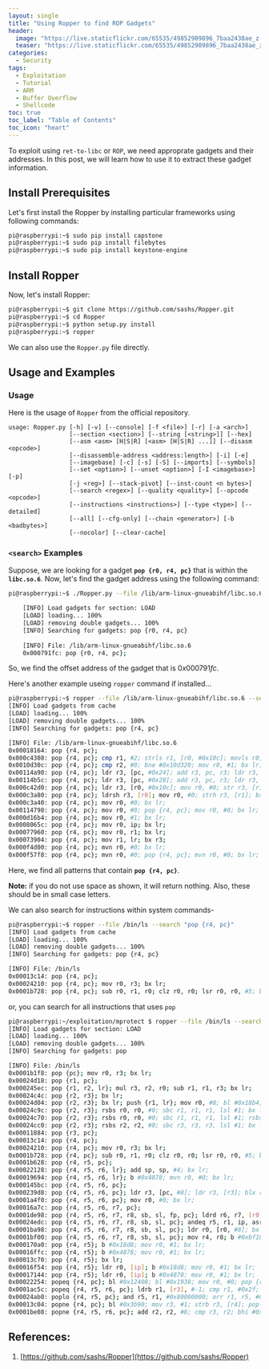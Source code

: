 ```yaml
---
layout: single
title: "Using Ropper to find ROP Gadgets"
header:
  image: "https://live.staticflickr.com/65535/49852909896_7baa2438ae_z.jpg"
  teaser: "https://live.staticflickr.com/65535/49852909896_7baa2438ae_z.jpg"
categories:
  - Security
tags:
  - Exploitation
  - Tutorial
  - ARM
  - Buffer Overflow
  - Shellcode
toc: true
toc_label: "Table of Contents"
toc_icon: "heart"
---
```


To exploit using `ret-to-libc` or `ROP`, we need approprate gadgets and their addresses. In this post, we will learn how to use it to extract these gadget information.

## Install Prerequisites
Let's first install the Ropper by installing particular frameworks using following commands:

```bash
pi@raspberrypi:~$ sudo pip install capstone
pi@raspberrypi:~$ sudo pip install filebytes
pi@raspberrypi:~$ sudo pip install keystone-engine
```

## Install Ropper
Now, let's install Ropper:
```bash
pi@raspberrypi:~$ git clone https://github.com/sashs/Ropper.git
pi@raspberrypi:~$ cd Ropper
pi@raspberrypi:~$ python setup.py install
pi@raspberrypi:~$ ropper
```

We can also use the `Ropper.py` file directly. 

## Usage and Examples
### Usage
Here is the usage of `Ropper` from the official repository.
```
usage: Ropper.py [-h] [-v] [--console] [-f <file>] [-r] [-a <arch>]
                 [--section <section>] [--string [<string>]] [--hex]
                 [--asm <asm> [H|S|R] [<asm> [H|S|R] ...]] [--disasm <opcode>]
                 [--disassemble-address <address:length>] [-i] [-e]
                 [--imagebase] [-c] [-s] [-S] [--imports] [--symbols]
                 [--set <option>] [--unset <option>] [-I <imagebase>] [-p]
                 [-j <reg>] [--stack-pivot] [--inst-count <n bytes>]
                 [--search <regex>] [--quality <quality>] [--opcode <opcode>]
                 [--instructions <instructions>] [--type <type>] [--detailed]
                 [--all] [--cfg-only] [--chain <generator>] [-b <badbytes>]
                 [--nocolor] [--clear-cache]
```

### `<search>` Examples
Suppose, we are looking for a gadget **`pop {r0, r4, pc}`** that is within the **`libc.so.6`**. Now, let's find the gadget address using the following command:
```bash
pi@raspberrypi:~$ ./Ropper.py --file /lib/arm-linux-gnueabihf/libc.so.6 --search "pop {r0, r4, pc}"

    [INFO] Load gadgets for section: LOAD
    [LOAD] loading... 100%
    [LOAD] removing double gadgets... 100%
    [INFO] Searching for gadgets: pop {r0, r4, pc}
    
    [INFO] File: /lib/arm-linux-gnueabihf/libc.so.6
    0x000791fc: pop {r0, r4, pc};
```
So, we find the offset address of the gadget that is $0x000791fc$.

Here's another example useing `ropper` command if installed...
```bash
pi@raspberrypi:~$ ropper --file /lib/arm-linux-gnueabihf/libc.so.6 --search "pop {r4, pc}"
[INFO] Load gadgets from cache
[LOAD] loading... 100%
[LOAD] removing double gadgets... 100%
[INFO] Searching for gadgets: pop {r4, pc}

[INFO] File: /lib/arm-linux-gnueabihf/libc.so.6
0x00018164: pop {r4, pc}; 
0x000c4308: pop {r4, pc}; cmp r1, #2; strls r1, [r0, #0x10c]; movls r0, #0; movhi r0, #0x16; bx lr; 
0x0010d30c: pop {r4, pc}; cmp r2, #0; bne #0x10d320; mov r0, #1; bx lr; 
0x00114a90: pop {r4, pc}; ldr r3, [pc, #0x24]; add r3, pc, r3; ldr r3, [r3]; ldr r3, [r3]; blx r3; 
0x00114b5c: pop {r4, pc}; ldr r3, [pc, #0x28]; add r3, pc, r3; ldr r3, [r3]; ldr r3, [r3, #4]; blx r3; 
0x000c42d0: pop {r4, pc}; ldr r3, [r0, #0x10c]; mov r0, #0; str r3, [r1]; bx lr; 
0x000c3a80: pop {r4, pc}; ldrsh r3, [r0]; mov r0, #0; strh r3, [r1]; bx lr; 
0x000c3a40: pop {r4, pc}; mov r0, #0; bx lr; 
0x00114798: pop {r4, pc}; mov r0, #0; pop {r4, pc}; mov r0, #0; bx lr; 
0x000d16b4: pop {r4, pc}; mov r0, #1; bx lr; 
0x0008065c: pop {r4, pc}; mov r0, ip; bx lr; 
0x00077960: pop {r4, pc}; mov r0, r1; bx lr; 
0x00073904: pop {r4, pc}; mov r1, lr; bx r3; 
0x000f4d00: pop {r4, pc}; mvn r0, #0; bx lr; 
0x000f57f8: pop {r4, pc}; mvn r0, #0; pop {r4, pc}; mvn r0, #0; bx lr;
```

Here, we find all patterns that contain **`pop {r4, pc}`**. 

**Note:** if you do not use space as shown, it will return nothing. Also, these should be in small case letters.

We can also search for instructions within system commands-
```bash
pi@raspberrypi:~$ ropper --file /bin/ls --search "pop {r4, pc}"
[INFO] Load gadgets from cache
[LOAD] loading... 100%
[LOAD] removing double gadgets... 100%
[INFO] Searching for gadgets: pop {r4, pc}

[INFO] File: /bin/ls
0x00013c14: pop {r4, pc}; 
0x00024210: pop {r4, pc}; mov r0, r3; bx lr; 
0x0001b728: pop {r4, pc}; sub r0, r1, r0; clz r0, r0; lsr r0, r0, #5; bx lr;
```

or, you can search for all instructions that uses `pop`
```bash
pi@raspberrypi:~/exploitation/mprotect $ ropper --file /bin/ls --search "pop"
[INFO] Load gadgets for section: LOAD
[LOAD] loading... 100%
[LOAD] removing double gadgets... 100%
[INFO] Searching for gadgets: pop

[INFO] File: /bin/ls
0x0001b1f8: pop {pc}; mov r0, r3; bx lr; 
0x00024d18: pop {r1, pc}; 
0x000245ec: pop {r1, r2, lr}; mul r3, r2, r0; sub r1, r1, r3; bx lr; 
0x00024c4c: pop {r2, r3}; bx lr; 
0x00024d04: pop {r2, r3}; bx lr; push {r1, lr}; mov r0, #8; bl #0x18b4; pop {r1, pc}; 
0x00024c9c: pop {r2, r3}; rsbs r0, r0, #0; sbc r1, r1, r1, lsl #1; bx lr; 
0x00024c70: pop {r2, r3}; rsbs r0, r0, #0; sbc r1, r1, r1, lsl #1; rsbs r2, r2, #0; sbc r3, r3, r3, lsl #1; bx lr; 
0x00024cc0: pop {r2, r3}; rsbs r2, r2, #0; sbc r3, r3, r3, lsl #1; bx lr; 
0x00011884: pop {r3, pc}; 
0x00013c14: pop {r4, pc}; 
0x00024210: pop {r4, pc}; mov r0, r3; bx lr; 
0x0001b728: pop {r4, pc}; sub r0, r1, r0; clz r0, r0; lsr r0, r0, #5; bx lr; 
0x0001b628: pop {r4, r5, pc}; 
0x00022128: pop {r4, r5, r6, lr}; add sp, sp, #4; bx lr; 
0x00019694: pop {r4, r5, r6, lr}; b #0x4878; mvn r0, #0; bx lr; 
0x000145bc: pop {r4, r5, r6, pc}; 
0x000239d8: pop {r4, r5, r6, pc}; ldr r3, [pc, #8]; ldr r3, [r3]; blx r3; 
0x0001a4f0: pop {r4, r5, r6, pc}; mov r0, #0; bx lr; 
0x00016a7c: pop {r4, r5, r6, r7, pc}; 
0x0001de98: pop {r4, r5, r6, r7, r8, sb, sl, fp, pc}; ldrd r6, r7, [r0]; mov r0, r6; mov r1, r7; blx r3; 
0x00024edc: pop {r4, r5, r6, r7, r8, sb, sl, pc}; andeq r5, r1, ip, asr r0; andeq r5, r1, r4, asr r0; bx lr; 
0x0001ba98: pop {r4, r5, r6, r7, r8, sb, sl, pc}; ldr r0, [r0, #8]; bx lr; 
0x0001bf00: pop {r4, r5, r6, r7, r8, sb, sl, pc}; mov r4, r8; b #0xbf10; ldr r0, [r4]; mov r1, r7; blx r6; 
0x000170a0: pop {r4, r5}; b #0x18d8; mov r0, #1; bx lr; 
0x00016ffc: pop {r4, r5}; b #0x4878; mov r0, #1; bx lr; 
0x00013c70: pop {r4, r5}; bx lr; 
0x00016f54: pop {r4, r5}; ldr r0, [ip]; b #0x18d8; mov r0, #1; bx lr; 
0x00017144: pop {r4, r5}; ldr r0, [ip]; b #0x4878; mov r0, #1; bx lr; 
0x00022254: popeq {r4, pc}; bl #0x12408; bl #0x1938; mov r0, #0; pop {r4, pc}; 
0x0001ac5c: popeq {r4, r5, r6, pc}; ldrb r1, [r3], #-1; cmp r1, #0x2f; beq #0xac54; pop {r4, r5, r6, pc}; 
0x00024ab0: poplo {r4, r5, pc}; and r5, r1, #0x80000000; orr r1, r5, #0x7f000000; orr r1, r1, #0xf00000; mov r0, #0; pop {r4, r5, pc}; 
0x00013c04: popne {r4, pc}; bl #0x3b90; mov r3, #1; strb r3, [r4]; pop {r4, pc}; 
0x0001be08: popne {r4, r5, r6, pc}; add r2, r2, #8; cmp r3, r2; bhi #0xbe00; mov r0, #0; pop {r4, r5, r6, pc};
```

## References:
1. [https://github.com/sashs/Ropper](https://github.com/sashs/Ropper)
<!--stackedit_data:
eyJoaXN0b3J5IjpbLTI5NDM4MzAsMjU4MjM0MzgxXX0=
-->